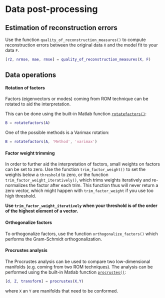 # Data post-processing

## Estimation of reconstruction errors

Use the function `quality_of_reconstruction_measures()` to compute reconstruction errors between the original data `X` and the model fit to your data `F`.

```matlab
[r2, nrmse, mae, rmse] = quality_of_reconstruction_measures(X, F)
```

## Data operations

#### Rotation of factors

Factors (eigenvectors or modes) coming from ROM technique can be rotated to aid the interpretation.

This can be done using the built-in Matlab function [`rotatefactors()`](https://nl.mathworks.com/help/stats/rotatefactors.html):

```Matlab
B = rotatefactors(A)
```

One of the possible methods is a Varimax rotation:

```Matlab
B = rotatefactors(A, 'Method', 'varimax')
```

#### Factor weight trimming

In order to further aid the interpretation of factors, small weights on factors can be set to zero. Use the function `trim_factor_weight()` to set the weights below a `threshold` to zero, or the function `trim_factor_weight_iteratively()`, which trims weights iteratively and re-normalizes the factor after each trim. This function thus will never return a zero vector, which might happen with `trim_factor_weight` if you use too high threshold.

**Use `trim_factor_weight_iteratively` when your threshold is of the order of the highest element of a vector.**

#### Orthogonalize factors

To orthogonalize factors, use the function `orthogonalize_factors()` which performs the Gram-Schmidt orthogonalization.

#### Procrustes analysis

The Procrustes analysis can be used to compare two low-dimensional manifolds (e.g. coming from two ROM techniques). The analysis can be performed using the built-in Matlab function [`procrustes()`](https://nl.mathworks.com/help/stats/procrustes.html):

```Matlab
[d, Z, transform] = procrustes(X,Y)
```

where `X` an `Y` are manifolds that need to be conformed.
